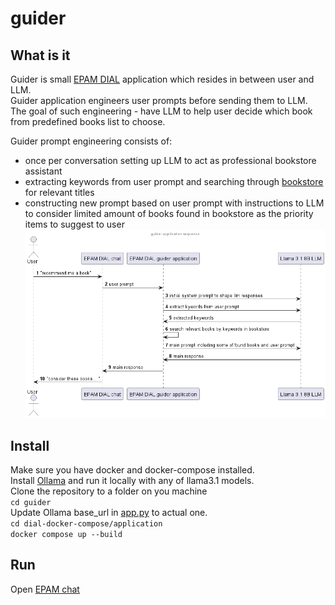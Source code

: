 # guider
## What is it

Guider is small [EPAM DIAL](https://github.com/epam/ai-dial) application which resides in between user and LLM.<br>
Guider application engineers user prompts before sending them to LLM.<br> 
The goal of such engineering - have LLM to help user decide which book from predefined books list to choose.<br>

Guider prompt engineering consists of:
- once per conversation setting up LLM to act as professional bookstore assistant
- extracting keywords from user prompt and searching through [bookstore](https://github.com/ozlerhakan/mongodb-json-files/blob/master/datasets/books.json) for relevant titles
- constructing new prompt based on user prompt with instructions to LLM to consider limited amount of books found in 
bookstore as the priority items to suggest to user
![](guider_sequence.png)
## Install
Make sure you have docker and docker-compose installed.<br>
Install [Ollama](https://ollama.com/) and run it locally with any of llama3.1 models.<br>
Clone the repository to a folder on you machine<br>
`cd guider`<br>
Update Ollama base_url in [app.py](/dial-docker-compose/application/guider/app.py) to actual one.<br>
`cd dial-docker-compose/application`<br>
`docker compose up --build`
## Run
Open [EPAM chat](http:/localhost:3000)


